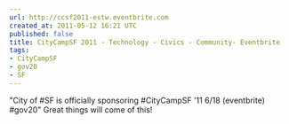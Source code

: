 ```yaml
---
url: http://ccsf2011-estw.eventbrite.com
created_at: 2011-05-12 16:21 UTC
published: false
title: CityCampSF 2011 - Technology - Civics - Community- Eventbrite
tags:
- CityCampSF
- gov20
- SF
---
```


"City of #SF is officially sponsoring #CityCampSF '11 6/18  (eventbrite) #gov20" Great things will come of this!

